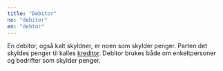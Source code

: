 ```yaml
---
title: "Debitor"
no: "debitor"
en: "debtor"
---
```


En debitor, også kalt skyldner, er noen som skylder penger. Parten det skyldes penger til kalles [kreditor](/kreditor).
Debitor brukes både om enkeltpersoner og bedrifter som skylder penger.
